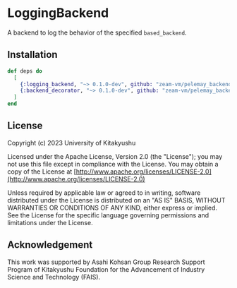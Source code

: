 # LoggingBackend

A backend to log the behavior of the specified `based_backend`.

## Installation

```elixir
def deps do
  [
    {:logging_backend, "~> 0.1.0-dev", github: "zeam-vm/pelemay_backend", sparse: "backends/logging_backend"}, 
    {:backend_decorator, "~> 0.1.0-dev", github: "zeam-vm/pelemay_backend", sparse: "utilities/backend_decorator", override: true}
  ]
end
```

## License

Copyright (c) 2023 University of Kitakyushu

Licensed under the Apache License, Version 2.0 (the "License");
you may not use this file except in compliance with the License.
You may obtain a copy of the License at [http://www.apache.org/licenses/LICENSE-2.0](http://www.apache.org/licenses/LICENSE-2.0)

Unless required by applicable law or agreed to in writing, software
distributed under the License is distributed on an "AS IS" BASIS,
WITHOUT WARRANTIES OR CONDITIONS OF ANY KIND, either express or implied.
See the License for the specific language governing permissions and
limitations under the License.

## Acknowledgement

This work was supported by Asahi Kohsan Group Research Support Program of Kitakyushu Foundation for the Advancement of Industry Science and Technology (FAIS).

